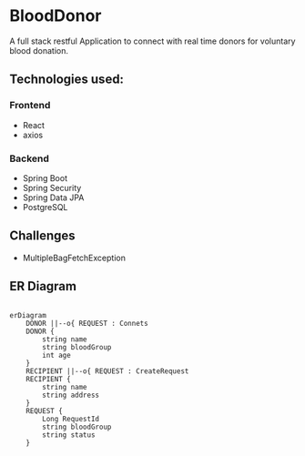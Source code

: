 # BloodDonor

A full stack restful Application to connect with real time donors for voluntary blood donation.

## Technologies used:

### Frontend
- React
- axios

### Backend
- Spring Boot
- Spring Security
- Spring Data JPA
- PostgreSQL


## Challenges
- MultipleBagFetchException


## ER Diagram

```mermaid

erDiagram
    DONOR ||--o{ REQUEST : Connets
    DONOR {
        string name
        string bloodGroup
        int age
    }
    RECIPIENT ||--o{ REQUEST : CreateRequest
    RECIPIENT {
        string name
        string address
    }
    REQUEST {
        Long RequestId
        string bloodGroup
        string status
    }
```
